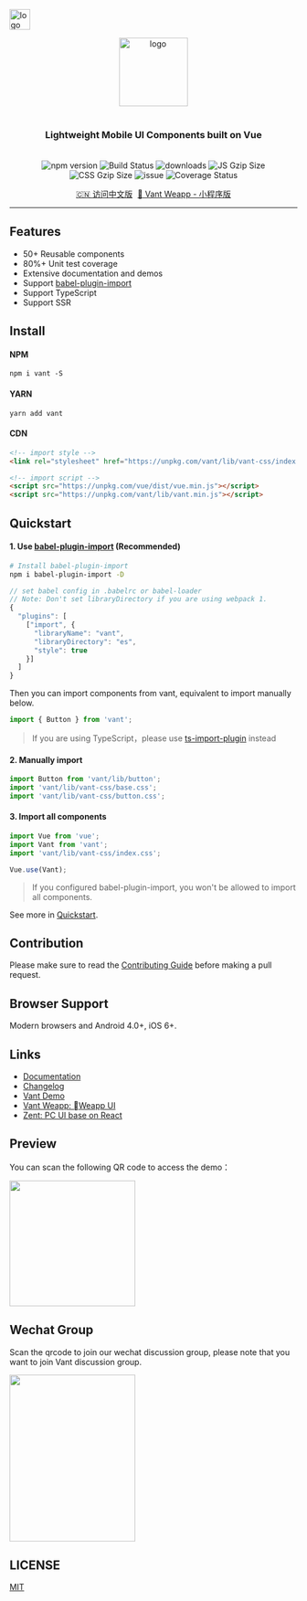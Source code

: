 <p>
    <a href="https://github.com/youzan/"><img alt="logo" width="36" height="36" src="https://img.yzcdn.cn/public_files/2017/02/09/e84aa8cbbf7852688c86218c1f3bbf17.png" alt="youzan">
    </a>
</p>
<p align="center">
    <img alt="logo" src="https://img.yzcdn.cn/public_files/2017/12/18/fd78cf6bb5d12e2a119d0576bedfd230.png" width="120" height="120" style="margin-bottom: 10px;">
</p>

<h3 align="center" style="margin: 30px 0 35px;">Lightweight Mobile UI Components built on Vue</h3>

<p align="center">
    <img src="https://img.shields.io/npm/v/vant.svg?style=flat" alt="npm version" />
    <img src="https://travis-ci.org/youzan/vant.svg?branch=master" alt="Build Status" />
    <img src="https://img.shields.io/npm/dt/vant.svg" alt="downloads" />
    <img src="https://img.badgesize.io/https://unpkg.com/vant/lib/vant.min.js?compression=gzip&style=flat-square&label=JS%20gzip%20size" alt="JS Gzip Size" />
    <img src="https://img.badgesize.io/https://unpkg.com/vant/lib/vant-css/index.css?compression=gzip&style=flat-square&label=CSS%20gzip%20size" alt="CSS Gzip Size" />
    <img src="https://isitmaintained.com/badge/open/youzan/vant.svg" alt="issue" />
    <img src="https://img.shields.io/codecov/c/github/youzan/vant/dev.svg" alt="Coverage Status" />
</p>

<p align="center">
  <a href="./README.zh-CN.md">🇨🇳 访问中文版</a>
  <a href="https://github.com/youzan/vant-weapp" target="_blank" style="margin-left: 5px;">🚀 Vant Weapp - 小程序版</a>
</p>

---

## Features

* 50+ Reusable components
* 80%+ Unit test coverage
* Extensive documentation and demos
* Support [babel-plugin-import](https://github.com/ant-design/babel-plugin-import)
* Support TypeScript
* Support SSR

## Install

#### NPM

```shell
npm i vant -S
```

#### YARN

```shell
yarn add vant
```

#### CDN

```html
<!-- import style -->
<link rel="stylesheet" href="https://unpkg.com/vant/lib/vant-css/index.css" />

<!-- import script -->
<script src="https://unpkg.com/vue/dist/vue.min.js"></script>
<script src="https://unpkg.com/vant/lib/vant.min.js"></script>
```

## Quickstart

#### 1. Use [babel-plugin-import](https://github.com/ant-design/babel-plugin-import) (Recommended)

```bash
# Install babel-plugin-import
npm i babel-plugin-import -D
```

```js
// set babel config in .babelrc or babel-loader
// Note: Don't set libraryDirectory if you are using webpack 1.
{
  "plugins": [
    ["import", {
      "libraryName": "vant",
      "libraryDirectory": "es",
      "style": true
    }]
  ]
}
```

Then you can import components from vant, equivalent to import manually below.

```js
import { Button } from 'vant';
```

> If you are using TypeScript，please use [ts-import-plugin](https://github.com/Brooooooklyn/ts-import-plugin) instead

#### 2. Manually import

```js
import Button from 'vant/lib/button';
import 'vant/lib/vant-css/base.css';
import 'vant/lib/vant-css/button.css';
```

#### 3. Import all components

```js
import Vue from 'vue';
import Vant from 'vant';
import 'vant/lib/vant-css/index.css';

Vue.use(Vant);
```

> If you configured babel-plugin-import, you won't be allowed to import all components.

See more in [Quickstart](https://youzan.github.io/vant#/en-US/quickstart).

## Contribution

Please make sure to read the [Contributing Guide](./.github/CONTRIBUTING.md) before making a pull request.

## Browser Support

Modern browsers and Android 4.0+, iOS 6+.

## Links

* [Documentation](https://youzan.github.io/vant)
* [Changelog](https://youzan.github.io/vant#/en-US/changelog)
* [Vant Demo](https://github.com/youzan/vant-demo)
* [Vant Weapp: Weapp UI](https://github.com/youzan/vant-weapp)
* [Zent: PC UI base on React](https://www.youzanyun.com/zanui/zent)


## Preview

You can scan the following QR code to access the demo：

<img src="https://img.yzcdn.cn/vant/preview_qrcode_20180528.png" width="220" height="220" >

## Wechat Group

Scan the qrcode to join our wechat discussion group, please note that you want to join Vant discussion group.

<img src="https://img.yzcdn.cn/vant/wechat_20180606.png" width="220" height="292" >

## LICENSE

[MIT](https://zh.wikipedia.org/wiki/MIT%E8%A8%B1%E5%8F%AF%E8%AD%89)
